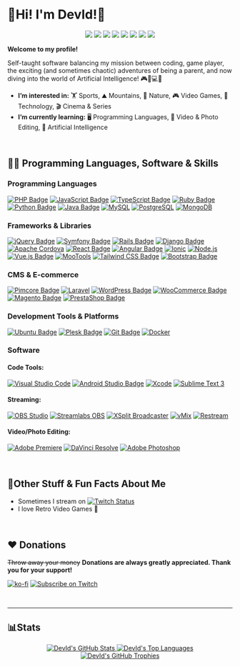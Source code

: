 # :metal:Hi! I'm DevId!:metal:

<p align="center">
  <a href="https://www.linkedin.com/in/davidbuxarrais"><img src="https://img.shields.io/badge/David_Buxarrais-0A66C2?style=flat&logo=linkedin&logoColor=white"></a>
  <a href="https://devid.aixeta.cat/"><img src="https://img.shields.io/badge/Aixeta-FF8000?style=flat&logo=firefox&logoColor=white"></a>
  <a href="https://bsky.app/profile/devidcat.bsky.social"><img src="https://img.shields.io/badge/Bluesky-1DA1F2?style=flat&logo=bluesky&logoColor=white"></a>
  <a href="https://youtube.com/@devidcat"><img src="https://img.shields.io/badge/Devidcat-FF0000?style=flat&logo=youtube&logoColor=white"></a>
  <a href="https://www.twitch.tv/devidcat"><img src="https://img.shields.io/badge/Devidcat-6441a5?style=flat&logo=twitch&logoColor=white"></a>
  <a href="https://tiktok.com/@devidcat"><img src="https://img.shields.io/badge/TikTok-000000?style=flat&logo=tiktok&logoColor=white"></a>
  <a href="https://instagram.com/davedarck"><img src="https://img.shields.io/badge/Instagram-E4405F?style=flat&logo=instagram&logoColor=white"></a>
  <a href="https://github.com/genfish"><img src="https://img.shields.io/badge/Genfish-181717?style=flat&logo=github&logoColor=white"></a>
</p>

**Welcome to my profile!**

Self-taught software balancing my mission between coding, game player, the exciting (and sometimes chaotic) adventures of being a parent, and now diving into the world of Artificial Intelligence! 🎮👶💻🤖

- **I’m interested in:** :weight_lifting: Sports, :mountain: Mountains, :mushroom: Nature, :video_game: Video Games, :rocket: Technology, 🎬 Cinema & Series
- **I’m currently learning:** 🖥️ Programming Languages, 🎥 Video & Photo Editing, 🤖 Artificial Intelligence
<br>

## :man_technologist: Programming Languages, Software & Skills

### Programming Languages
[![PHP Badge](https://img.shields.io/badge/PHP-777BB4?style=flat&logo=php&logoColor=white)](#)
[![JavaScript Badge](https://img.shields.io/badge/JavaScript-F7DF1E?style=flat&logo=javascript&logoColor=black)](#)
[![TypeScript Badge](https://img.shields.io/badge/TypeScript-3178C6?style=flat&logo=typescript&logoColor=white)](#)
[![Ruby Badge](https://img.shields.io/badge/Ruby-CC342D?style=flat&logo=ruby&logoColor=white)](#)
[![Python Badge](https://img.shields.io/badge/Python-3776AB?style=flat&logo=python&logoColor=white)](#)
[![Java Badge](https://img.shields.io/badge/Java-007396?style=flat&logo=java&logoColor=white)](#)
[![MySQL](https://img.shields.io/badge/MySQL-4479A1)](https://www.mysql.com/)
[![PostgreSQL](https://img.shields.io/badge/PostgreSQL-336791)](https://www.postgresql.org/)
[![MongoDB](https://img.shields.io/badge/MongoDB-47A248?style=flat&logo=mongodb&logoColor=white)](https://www.mongodb.com/)

### Frameworks & Libraries
[![jQuery Badge](https://img.shields.io/badge/jQuery-0769AD?style=flat&logo=jquery&logoColor=white)](#)
[![Symfony Badge](https://img.shields.io/badge/Symfony-000000?style=flat&logo=symfony&logoColor=white)](#)
[![Rails Badge](https://img.shields.io/badge/Rails-CC0000?style=flat&logo=ruby-on-rails&logoColor=white)](#)
[![Django Badge](https://img.shields.io/badge/Django-092E20?style=flat&logo=django&logoColor=white)](#)
[![Apache Cordova](https://img.shields.io/badge/Apache_Cordova-E8E8E8?style=flat&logo=apache-cordova&logoColor=black)](https://cordova.apache.org/)
[![React Badge](https://img.shields.io/badge/React-61DAFB?style=flat&logo=react&logoColor=black)](#)
[![Angular Badge](https://img.shields.io/badge/Angular-DD0031?style=flat&logo=angular&logoColor=white)](#)
[![Ionic](https://img.shields.io/badge/Ionic-3880FF?style=flat&logo=ionic&logoColor=white)](https://ionicframework.com/)
[![Node.js](https://img.shields.io/badge/Node.js-339933?style=flat&logo=node.js&logoColor=white)](https://nodejs.org/)
[![Vue.js Badge](https://img.shields.io/badge/Vue.js-4FC08D?style=flat&logo=vue.js&logoColor=white)](#)
[![MooTools](https://img.shields.io/badge/MooTools-8F8F8F?style=flat)](https://mootools.net/)
[![Tailwind CSS Badge](https://img.shields.io/badge/Tailwind_CSS-38B2AC?style=flat&logo=tailwind-css&logoColor=white)](#)
[![Bootstrap Badge](https://img.shields.io/badge/Bootstrap-7952B3?style=flat&logo=bootstrap&logoColor=white)](#)

### CMS & E-commerce
[![Pimcore Badge](https://img.shields.io/badge/Pimcore-542E91?style=flat&logo=pimcore&logoColor=white)](#)
[![Laravel](https://img.shields.io/badge/Laravel-FF2D20?style=flat&logo=laravel&logoColor=white)](https://laravel.com/)
[![WordPress Badge](https://img.shields.io/badge/WordPress-21759B?style=flat&logo=wordpress&logoColor=white)](#)
[![WooCommerce Badge](https://img.shields.io/badge/WooCommerce-96588A?style=flat&logo=woocommerce&logoColor=white)](#)
[![Magento Badge](https://img.shields.io/badge/Magento-EE672F?style=flat&logo=magento&logoColor=white)](#)
[![PrestaShop Badge](https://img.shields.io/badge/PrestaShop-DF0067?style=flat&logo=prestashop&logoColor=white)](#)

### Development Tools & Platforms
[![Ubuntu Badge](https://img.shields.io/badge/Ubuntu-E95420?style=flat&logo=ubuntu&logoColor=white)](#)
[![Plesk Badge](https://img.shields.io/badge/Plesk-52BBE6?style=flat&logo=plesk&logoColor=white)](#)
[![Git Badge](https://img.shields.io/badge/Git-F05032?style=flat&logo=git&logoColor=white)](#)
[![Docker](https://img.shields.io/badge/Docker-2496ED?style=flat&logo=docker&logoColor=white)](https://www.docker.com/)

### Software

#### Code Tools:
[![Visual Studio Code](https://img.shields.io/badge/Visual_Studio_Code-blue)](https://code.visualstudio.com/)
[![Android Studio Badge](https://img.shields.io/badge/Android_Studio-3DDC84?style=flat&logo=android-studio&logoColor=white)](#)
[![Xcode](https://img.shields.io/badge/IDE-Xcode-147EFB)](https://developer.apple.com/xcode/)
[![Sublime Text 3](https://img.shields.io/badge/Sublime_Text_3-FF7A00)](https://www.sublimetext.com/)

#### Streaming:
[![OBS Studio](https://img.shields.io/badge/OBS_Studio-black)](https://obsproject.com/)
[![Streamlabs OBS](https://img.shields.io/badge/Streamlabs_OBS-00B140)](https://streamlabs.com/)
[![XSplit Broadcaster](https://img.shields.io/badge/XSplit_Broadcaster-0C0C0C)](https://www.xsplit.com/)
[![vMix](https://img.shields.io/badge/vMix-4C4C4C)](https://www.vmix.com/)
[![Restream](https://img.shields.io/badge/Restream-1E5D6D)](https://restream.io/)

#### Video/Photo Editing:
[![Adobe Premiere](https://img.shields.io/badge/Adobe_Premiere-FF0000)](https://www.adobe.com/products/premiere.html)
[![DaVinci Resolve](https://img.shields.io/badge/DaVinci_Resolve-1E1E1E)](https://www.blackmagicdesign.com/products/davinciresolve/)
[![Adobe Photoshop](https://img.shields.io/badge/Adobe_Photoshop-31A8FF)](https://www.adobe.com/products/photoshop.html)

<br>

## :space_invader:Other Stuff & Fun Facts About Me
- Sometimes I stream on [![Twitch Status](https://img.shields.io/twitch/status/devidcat?label=Twitch.tv&style=social)](https://www.twitch.tv/devidcat)
- I love Retro Video Games :blue_heart:

<br>

## :heart: Donations
~~Throw away your money~~ **Donations are always greatly appreciated. Thank you for your support!**

[![ko-fi](https://ko-fi.com/img/githubbutton_sm.svg)](https://ko-fi.com/U7U5EA1M)
[![Subscribe on Twitch](https://img.shields.io/badge/Subscribe_on_Twitch-9146FF?style=for-the-badge&logo=twitch&logoColor=white)](https://www.twitch.tv/subs/devidcat)

<br>

------------

## :bar_chart:Stats
<p align="center">
  <a href="#bar_chartstats">
    <img src="https://github-readme-stats.vercel.app/api?username=genfish&theme=gotham&show_icons=true&rank_icon=percentile&hide=issues&include_all_commits=true" alt="DevId's GitHub Stats"/>
  </a>
  <a href="#bar_chartstats">
    <img src="https://github-readme-stats.vercel.app/api/top-langs/?username=genfish&theme=gotham&layout=compact" alt="DevId's Top Languages"/>
  </a>
  <a href="#bar_chartstats">
    <img src="https://github-profile-trophy.vercel.app/?username=genfish&theme=monokai&row=1&column=6" alt="DevId's GitHub Trophies"/>
  </a>
</p>
